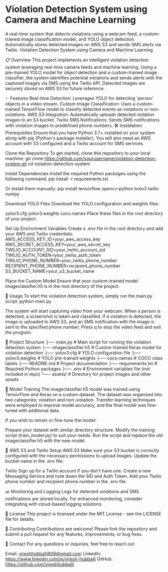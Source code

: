 # Violation Detection System using Camera and Machine Learning
A real-time system that detects violations using a webcam feed, a custom-trained image classification model, and YOLO object detection. Automatically stores detected images on AWS S3 and sends SMS alerts via Twilio.
Violation Detection System using Camera and Machine Learning



📋 Overview
This project implements an intelligent violation detection system leveraging real-time camera feeds and machine learning. Using a pre-trained YOLO model for object detection and a custom-trained image classifier, the system identifies potential violations and sends alerts with the captured images via SMS using the Twilio API. Detected images are securely stored on AWS S3 for future reference.

✨ Features
Real-time Detection: Leverages YOLO for detecting 'person' objects in a video stream.
Custom Image Classification: Uses a custom-trained TensorFlow model to classify detected events as violations or non-violations.
AWS S3 Integration: Automatically uploads detected violation images to an S3 bucket.
Twilio SMS Notifications: Sends SMS notifications with violation images to predefined phone numbers.
🛠️ Installation
Prerequisites
Ensure that you have Python 3.7+ installed on your system along with pip (Python's package installer). You will also need an AWS account with S3 configured and a Twilio account for SMS services.

Clone the Repository
To get started, clone this repository to your local machine:
git clone https://github.com/yourusername/violation-detection-system.git
cd violation-detection-system

Install Dependencies
Install the required Python packages using the following command:
pip install -r requirements.txt

Or install them manually:
pip install tensorflow opencv-python boto3 twilio numpy

Download YOLO Files
Download the YOLO configuration and weights files:

yolov3.cfg
yolov3.weights
coco.names
Place these files in the root directory of your project.

Set Up Environment Variables
Create a .env file in the root directory and add your AWS and Twilio credentials:
AWS_ACCESS_KEY_ID=your_aws_access_key
AWS_SECRET_ACCESS_KEY=your_aws_secret_key
TWILIO_ACCOUNT_SID=your_twilio_account_sid
TWILIO_AUTH_TOKEN=your_twilio_auth_token
TWILIO_PHONE_NUMBER=your_twilio_phone_number
RECIPIENT_PHONE_NUMBER=recipient_phone_number
S3_BUCKET_NAME=your_s3_bucket_name

Place the Custom Model
Ensure that your custom-trained model imageclassifier.h5 is in the root directory of the project.

🚀 Usage
To start the violation detection system, simply run the main.py script:
python main.py

The system will start capturing video from your webcam.
When a person is detected, a screenshot is taken and classified.
If a violation is detected, the image is uploaded to AWS S3, and an SMS notification with the image is sent to the specified phone number.
Press q to stop the video feed and exit the program.

📂 Project Structure
├── main.py                      # Main script for running the violation detection system
├── imageclassifier.h5           # Custom-trained Keras model for violation detection
├── yolov3.cfg                   # YOLO configuration file
├── yolov3.weights               # YOLO pre-trained weights
├── coco.names                   # COCO class labels
├── README.md                    # Project documentation
├── requirements.txt             # Required Python packages
├── .env                         # Environment variables file (not included in repo)
└── assets/                      # Directory for project images and other assets

🧠 Model Training
The imageclassifier.h5 model was trained using TensorFlow and Keras on a custom dataset. The dataset was organized into two categories: violation and non-violation. Transfer learning techniques were employed to improve model accuracy, and the final model was fine-tuned with additional data.

If you wish to retrain or fine-tune the model:

Prepare your dataset with similar directory structure.
Modify the training script (train_model.py) to suit your needs.
Run the script and replace the old imageclassifier.h5 with the new model.

📡 AWS S3 and Twilio Setup
AWS S3
Make sure your S3 bucket is correctly configured with the necessary permissions to upload images.
Update the bucket name in the .env file.

Twilio
Sign up for a Twilio account if you don't have one.
Create a new Messaging Service and note down the SID and Auth Token.
Add your Twilio phone number and recipient phone number in the .env file.

📊 Monitoring and Logging
Logs for detected violations and SMS notifications are stored locally.
For enhanced monitoring, consider integrating with cloud-based logging solutions.

📝 License
This project is licensed under the MIT License - see the LICENSE file for details.

👥 Contributing
Contributions are welcome! Please fork the repository and submit a pull request for any features, improvements, or bug fixes.

📧 Contact
For any questions or inquiries, feel free to reach out:

Email: vireshhubballi909@gmail.com
LinkedIn: https://www.linkedin.com/in/viresh-hubballi
GitHub: https://github.com/vireshhubballi
